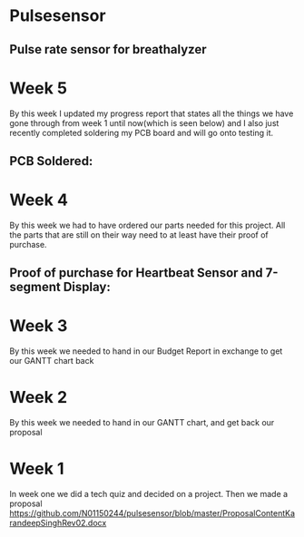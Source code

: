 # Pulsesensor
## Pulse rate sensor for breathalyzer
# Week 5
By this week I updated my progress report that states all the things we have gone through from week 1 until now(which is seen below) and I also just recently completed soldering my PCB board and will go onto testing it.

## PCB Soldered:
# Week 4
By this week we had to have ordered our parts needed for this project. All the parts that are still on their way need to at least have their proof of purchase.

## Proof of purchase for Heartbeat Sensor and 7-segment Display:

# Week 3
By this week we needed to hand in our Budget Report in exchange to get our GANTT chart back
# Week 2
By this week we needed to hand in our GANTT chart, and get back our proposal
# Week 1
In week one we did a tech quiz and decided on a project.
Then we made a proposal <https://github.com/N01150244/pulsesensor/blob/master/ProposalContentKarandeepSinghRev02.docx>
